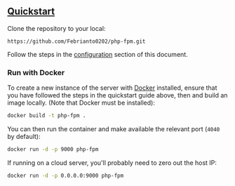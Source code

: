 ## [Quickstart](#quickstart)
Clone the repository to your local:
```
https://github.com/Febrianto0202/php-fpm.git
```

Follow the steps in the [configuration](#configuration) section of this
document.

### Run with Docker
To create a new instance of the server with [Docker](https://www.docker.com/) installed, ensure that you have followed the steps in the quickstart guide above, then and build an image locally. (Note that Docker must be installed):
```sh
docker build -t php-fpm .
```
You can then run the container and make available the relevant port (`4040` by default):
```sh
docker run -d -p 9000 php-fpm
```
If running on a cloud server, you'll probably need to zero out the host IP:
```sh
docker run -d -p 0.0.0.0:9000 php-fpm
```
